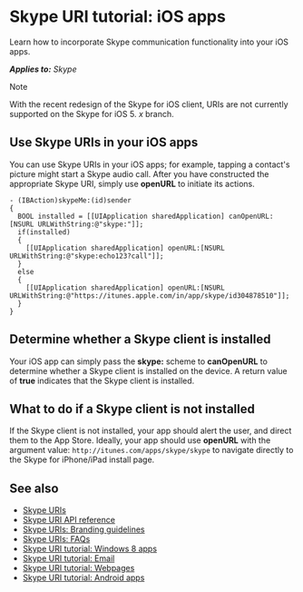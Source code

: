 
# Skype URI tutorial: iOS apps

Learn how to incorporate Skype communication functionality into your iOS apps.


 _**Applies to:** Skype_

> [!NOTE] 
> With the recent redesign of the Skype for iOS client, URIs are not currently supported on the Skype for iOS 5. _x_ branch.


## Use Skype URIs in your iOS apps

You can use Skype URIs in your iOS apps; for example, tapping a contact's picture might start a Skype audio call. After 
you have constructed the appropriate Skype URI, simply use **openURL** to initiate its actions.

```
- (IBAction)skypeMe:(id)sender
{
  BOOL installed = [[UIApplication sharedApplication] canOpenURL:[NSURL URLWithString:@"skype:"]];
  if(installed)
  {
    [[UIApplication sharedApplication] openURL:[NSURL URLWithString:@"skype:echo123?call"]];
  }
  else
  {
    [[UIApplication sharedApplication] openURL:[NSURL URLWithString:@"https://itunes.apple.com/in/app/skype/id304878510"]];
  }
}

```


## Determine whether a Skype client is installed

Your iOS app can simply pass the **skype:** scheme to **canOpenURL** to determine whether a Skype client is installed 
on the device. A return value of **true** indicates that the Skype client is installed.


## What to do if a Skype client is not installed

If the Skype client is not installed, your app should alert the user, and direct them to the App Store. Ideally, your app 
should use **openURL** with the argument value: `http://itunes.com/apps/skype/skype` to navigate directly to the Skype 
for iPhone/iPad install page.


## See also


* [Skype URIs](SkypeURIs.md)
* [Skype URI API reference](SkypeURIAPIReference.md)
* [Skype URIs: Branding guidelines](SkypeURIs_BrandingGuidelines.md)
* [Skype URIs: FAQs](SkypeURIs_FAQs.md)
* [Skype URI tutorial: Windows 8 apps](SkypeURITutorial_Windows8Apps.md)
* [Skype URI tutorial: Email](SkypeURITutorial_Email.md)
* [Skype URI tutorial: Webpages](SkypeURItutorial_Webpages.md)
* [Skype URI tutorial: Android apps](SkypeURITutorial_AndroidApps.md)
